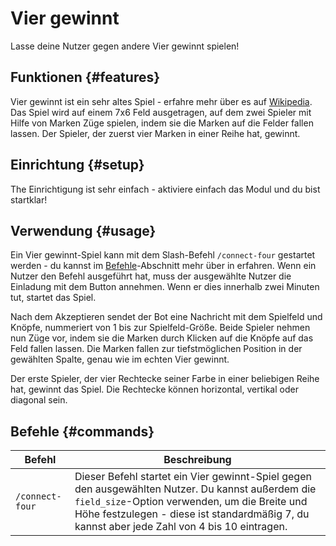 # Vier gewinnt

Lasse deine Nutzer gegen andere Vier gewinnt spielen!

<ModuleOverview moduleName="connect-four" />

## Funktionen {#features}
Vier gewinnt ist ein sehr altes Spiel - erfahre mehr über es auf [Wikipedia](https://de.wikipedia.org/wiki/Vier_gewinnt). Das Spiel wird auf einem 7x6 Feld ausgetragen, auf dem zwei Spieler mit Hilfe von Marken 
Züge spielen, indem sie die Marken auf die Felder fallen lassen. Der Spieler, der zuerst vier Marken in einer Reihe hat, gewinnt.

## Einrichtung {#setup}
The Einrichtigung ist sehr einfach - aktiviere einfach das Modul und du bist startklar!

## Verwendung {#usage}
Ein Vier gewinnt-Spiel kann mit dem Slash-Befehl `/connect-four` gestartet werden - du kannst im [Befehle](#commands)-Abschnitt mehr über in erfahren.
Wenn ein Nutzer den Befehl ausgeführt hat, muss der ausgewählte Nutzer die Einladung mit dem Button annehmen. Wenn er dies innerhalb zwei Minuten tut, startet das Spiel.

Nach dem Akzeptieren sendet der Bot eine Nachricht mit dem Spielfeld und Knöpfe, nummeriert von 1 bis zur Spielfeld-Größe.
Beide Spieler nehmen nun Züge vor, indem sie die Marken durch Klicken auf die Knöpfe auf das Feld fallen lassen.
Die Marken fallen zur tiefstmöglichen Position in der gewählten Spalte, genau wie im echten Vier gewinnt.

Der erste Spieler, der vier Rechtecke seiner Farbe in einer beliebigen Reihe hat, gewinnt das Spiel. Die Rechtecke können horizontal, vertikal oder diagonal sein.

## Befehle {#commands}

<SlashCommandExplanation />

| Befehl          | Beschreibung                                                                                                                                                                                                                                       |
|-----------------|----------------------------------------------------------------------------------------------------------------------------------------------------------------------------------------------------------------------------------------------------|
| `/connect-four` | Dieser Befehl startet ein Vier gewinnt-Spiel gegen den ausgewählten Nutzer. Du kannst außerdem die `field_size`-Option verwenden, um die Breite und Höhe festzulegen - diese ist standardmäßig 7, du kannst aber jede Zahl von 4 bis 10 eintragen. |
